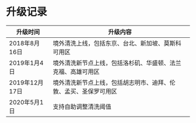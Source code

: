 

# 升级记录

| 升级时间       | 升级内容                        |
| ---------- | --------------------------- |
| 2018年8月16日 | 境外清洗上线，包括东京、台北、新加坡、莫斯科可用区   |
| 2019年1月4日  | 境外清洗新节点上线，包括洛杉矶、华盛顿、法兰克福、高雄可用区 |
| 2019年12月17日  | 境外清洗新节点上线，包括胡志明市、迪拜、伦敦、孟买、圣保罗可用区 |
| 2020年5月1日  | 支持自助调整清洗阈值 |
